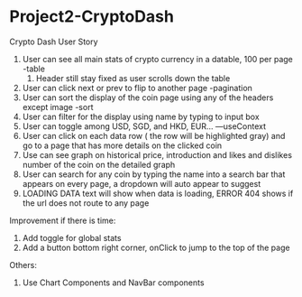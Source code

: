 # Project2-CryptoDash

Crypto Dash User Story

1. User can see all main stats of crypto currency in a datable, 100 per page -table
    1. Header still stay fixed as user scrolls down the table
2. User can click next or prev to flip to another page  -pagination
3. User can sort the display of the coin page using any of the headers except image -sort
4. User can filter for the display using name by typing to input box
5. User can toggle among USD, SGD, and HKD, EUR… —useContext
6. User can click on each data row ( the row will be highlighted gray) and go to a page that  has more details on the clicked coin
7. Use can see graph on historical price, introduction and likes and dislikes number of the coin on the detailed graph
8. User can search for any coin by typing the name into a search bar that appears on every page, a dropdown will auto appear to suggest
9. LOADING DATA text will show when data is loading, ERROR 404 shows if the url does not route to any page


Improvement if there is time:
1. Add toggle for global stats
2. Add a button bottom right corner, onClick to jump to the top of the page


Others: 
1. Use Chart Components and NavBar components